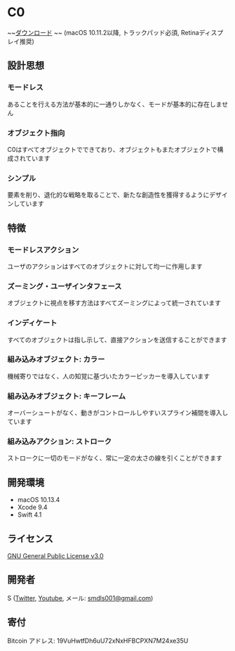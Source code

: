 # C0

~~[ダウンロード](https://github.com/smdls/C0/releases/download/v1.0/C0-1.0.zip) ~~ (macOS 10.11.2以降, トラックパッド必須, Retinaディスプレイ推奨)

## 設計思想
### モードレス
あることを行える方法が基本的に一通りしかなく、モードが基本的に存在しません

### オブジェクト指向
C0はすべてオブジェクトでできており、オブジェクトもまたオブジェクトで構成されています

### シンプル
要素を削り、退化的な戦略を取ることで、新たな創造性を獲得するようにデザインしています

## 特徴
### モードレスアクション
ユーザのアクションはすべてのオブジェクトに対して均一に作用します

### ズーミング・ユーザインタフェース
オブジェクトに視点を移す方法はすべてズーミングによって統一されています

### インディケート
すべてのオブジェクトは指し示して、直接アクションを送信することができます

### 組み込みオブジェクト: カラー
機械寄りではなく、人の知覚に基づいたカラーピッカーを導入しています

### 組み込みオブジェクト: キーフレーム
オーバーシュートがなく、動きがコントロールしやすいスプライン補間を導入しています

### 組み込みアクション: ストローク
ストロークに一切のモードがなく、常に一定の太さの線を引くことができます

## 開発環境
- macOS 10.13.4
- Xcode 9.4
- Swift 4.1

## ライセンス
[GNU General Public License v3.0](License.md)

## 開発者
S ([Twitter](https://twitter.com/smdls), [Youtube](https://www.youtube.com/channel/UCQ6kzSlb5Zi6-EvsGcZuDAw), メール: <smdls001@gmail.com>)

## 寄付
Bitcoin アドレス: 19VuHwtfDh6uU72xNxHFBCPXN7M24xe35U
